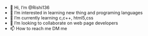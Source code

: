 - 👋 Hi, I’m @Rishi136
- 👀 I’m interested in learning new thing and programing languages
- 🌱 I’m currently learning c,c++, html5,css
- 💞️ I’m looking to collaborate on web page developers
- 📫 How to reach me DM me

<!---
Rishi136/Rishi136 is a ✨ special ✨ repository because its `README.md` (this file) appears on your GitHub profile.
You can click the Preview link to take a look at your changes.
--->

